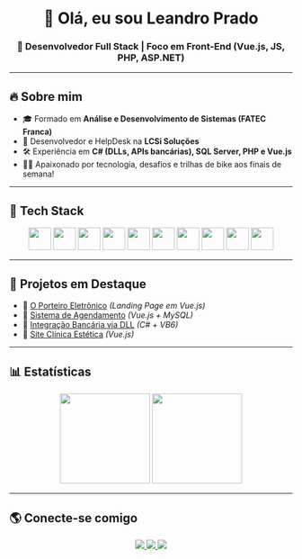 <!-- Banner ou título -->
<h1 align="center">👋 Olá, eu sou Leandro Prado</h1>
<h3 align="center">🚀 Desenvolvedor Full Stack | Foco em Front-End (Vue.js, JS, PHP, ASP.NET)</h3>

---

## 🔥 Sobre mim
- 🎓 Formado em **Análise e Desenvolvimento de Sistemas (FATEC Franca)**  
- 💼 Desenvolvedor e HelpDesk na **LCSi Soluções**  
- 🛠 Experiência em **C# (DLLs, APIs bancárias), SQL Server, PHP e Vue.js**  
- 🚴‍♂️ Apaixonado por tecnologia, desafios e trilhas de bike aos finais de semana!  

---

## 🚀 Tech Stack
<p align="center">
  <!-- Frontend -->
  <img src="https://cdn.jsdelivr.net/gh/devicons/devicon/icons/html5/html5-plain.svg" width="40" height="40"/>
  <img src="https://cdn.jsdelivr.net/gh/devicons/devicon/icons/css3/css3-plain.svg" width="40" height="40"/>
  <img src="https://cdn.jsdelivr.net/gh/devicons/devicon/icons/javascript/javascript-original.svg" width="40" height="40"/>
  <img src="https://cdn.jsdelivr.net/gh/devicons/devicon/icons/vuejs/vuejs-original.svg" width="40" height="40"/>
  <img src="https://cdn.jsdelivr.net/gh/devicons/devicon/icons/bootstrap/bootstrap-original.svg" width="40" height="40"/>
  <!-- Backend -->
  <img src="https://cdn.jsdelivr.net/gh/devicons/devicon/icons/php/php-plain.svg" width="40" height="40"/>
  <img src="https://cdn.jsdelivr.net/gh/devicons/devicon/icons/csharp/csharp-original.svg" width="40" height="40"/>
  <img src="https://cdn.jsdelivr.net/gh/devicons/devicon/icons/dot-net/dot-net-plain.svg" width="40" height="40"/>
  <img src="https://cdn.jsdelivr.net/gh/devicons/devicon/icons/mysql/mysql-original.svg" width="40" height="40"/>
  <img src="https://cdn.jsdelivr.net/gh/devicons/devicon/icons/microsoftsqlserver/microsoftsqlserver-plain.svg" width="40" height="40"/>
</p>

---

## 📌 Projetos em Destaque
- 🔗 [O Porteiro Eletrônico](https://oporteiroeletronico.netlify.app/) *(Landing Page em Vue.js)*  
- 🔗 [Sistema de Agendamento](#) *(Vue.js + MySQL)*  
- 🔗 [Integração Bancária via DLL](#) *(C# + VB6)*  
- 🔗 [Site Clínica Estética](https://annamoura.netlify.app/) *(Vue.js)*  

---

## 📊 Estatísticas
<p align="center">
  <img src="https://github-readme-stats.vercel.app/api?username=LeandroVPrado&show_icons=true&theme=radical" height="160"/>
  <img src="https://github-readme-stats.vercel.app/api/top-langs/?username=LeandroVPrado&layout=compact&theme=radical" height="160"/>
</p>

---

## 🌎 Conecte-se comigo
<p align="center">
  <a href="https://www.linkedin.com/in/leandro-prado-92b38a161" target="_blank">
    <img src="https://img.shields.io/badge/-LinkedIn-blue?logo=linkedin&logoColor=white&style=for-the-badge"/>
  </a>
  <a href="https://wa.me/5516993421030" target="_blank">
    <img src="https://img.shields.io/badge/-WhatsApp-25D366?logo=whatsapp&logoColor=white&style=for-the-badge"/>
  </a>
  <a href="#" target="_blank">
    <img src="https://img.shields.io/badge/-Portfólio-black?logo=firefox&logoColor=white&style=for-the-badge"/>
  </a>
</p>
